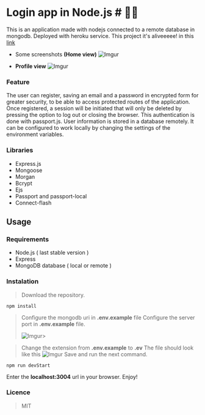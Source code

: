 # Login app in Node.js # 👨‍💻
This is an application made with nodejs connected to a remote database in mongodb. Deployed with heroku service.
This project it's aliveeeee! in this [link](https://awesome-login.herokuapp.com/)
- Some screenshots **(Home view)**
![Imgur](https://i.imgur.com/CpQvu9Y.png)

- **Profile view**
![Imgur](https://i.imgur.com/Gk6B63v.png)

### Feature
The user can register, saving an email and a password in encrypted form for greater security, to be able to access protected routes of the application. Once registered, a session will be initiated that will only be deleted by pressing the option to log out or closing the browser. This authentication is done with passport.js. User information is stored in a database remotely. It can be configured to work locally by changing the settings of the environment variables.

### Libraries
- Express.js
- Mongoose
- Morgan
- Bcrypt
- Ejs
- Passport and passport-local
- Connect-flash

## Usage
### Requirements
- Node.js ( last stable version )
- Express
- MongoDB database ( local or remote )

### Instalation
>Download the repository.

	npm install
	
>Configure the mongodb uri in **.env.example** file
>Configure the server port in **.env.example** file.
>
>![Imgur](https://i.imgur.com/5L0CfNU.png)>

>Change the extension from **.env.example** to **.ev**
>The file should look like this
>![Imgur](https://i.imgur.com/zG062LM.png)
>Save and run the next command.

	npm run devStart

Enter the **localhost:3004** url in your browser.
Enjoy!

### Licence
>MIT
